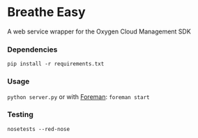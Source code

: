 # Breathe Easy


A web service wrapper for the Oxygen Cloud Management SDK

### Dependencies

`pip install -r requirements.txt`

### Usage

`python server.py` or with [Foreman](https://github.com/ddollar/foreman): `foreman start`

### Testing

`nosetests --red-nose`
